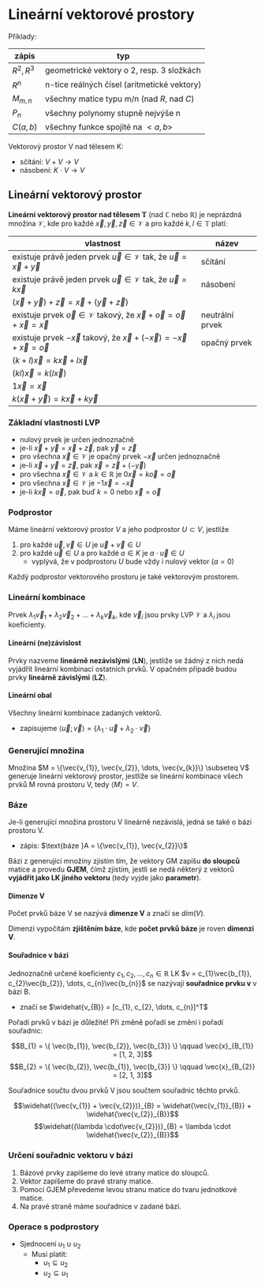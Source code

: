 # Lineární vektorové prostory

Příklady:

| zápis      | typ                                         |
| ---------- | ------------------------------------------- |
| $R^2, R^3$ | geometrické vektory o 2, resp. 3 složkách   |
| $R^n$      | n-tice reálných čísel (aritmetické vektory) |
| $M_{m,n}$  | všechny matice typu m/n (nad $R$, nad $C$)  |
| $P_n$      | všechny polynomy stupně nejvýše n           |
| $C(a,b)$   | všechny funkce spojité na $<a, b>$          |

Vektorový prostor V nad tělesem K:
- sčítání: $V + V \to V$
- násobení: $K \cdot V \to V$

## Lineární vektorový prostor

**Lineární vektorový prostor nad tělesem $\mathbb T$** (nad $\mathbb{C}$ nebo $\mathbb{R}$) je neprázdná množina $\mathcal{V}$, kde pro každé $\vec x, \vec y, \vec z \in \mathcal{V}$ a pro každé $k, l \in \mathbb T$ platí:

| vlastnost                                                                                       | název           |
| ----------------------------------------------------------------------------------------------- | --------------- |
| existuje právě jeden prvek $\vec u \in \mathcal{V}$ tak, že $\vec u = \vec x + \vec y$          | sčítání         |
| existuje právě jeden prvek $\vec u \in \mathcal{V}$ tak, že $\vec u = k \vec x$                 | násobení        |
| $(\vec x + \vec y) + \vec z = \vec x + (\vec y + \vec z)$                                       |                 |
| existuje prvek $\vec o \in \mathcal{V}$ takový, že $\vec x + \vec o = \vec o + \vec x = \vec x$ | neutrální prvek |
| existuje prvek $-\vec{x}$ takový, že $\vec{x} + (-\vec{x}) = -\vec{x} + \vec{x} = \vec{o}$      | opačný prvek    |
| $(k+l)\vec x = k\vec x + l\vec x$                                                               |                 |
| $(kl)\vec x = k(l\vec x)$                                                                       |                 |
| $1\vec x = \vec x$                                                                              |                 |
| $k(\vec x + \vec y) = k\vec x + k\vec y$                                                        |                 |

### Základní vlastnosti LVP

- nulový prvek je určen jednoznačně
- je-li $\vec{x}+\vec{y}=\vec{x}+\vec{z}$, pak $\vec{y}=\vec{z}$
- pro všechna $\vec{x} \in \mathcal{V}$ je opačný prvek $-\vec{x}$ určen jednoznačně
- je-li $\vec{x}+\vec{y}=\vec{z}$, pak $\vec{x}=\vec{z}+(-\vec{y})$
- pro všechna $\vec{x} \in \mathcal{V}$ a $k \in \mathbb{R}$ je $0\vec{x}=k\vec{o}=\vec{o}$
- pro všechna $\vec{x} \in \mathcal{V}$ je $-1\vec{x}=-\vec{x}$
- je-li $k\vec{x}=\vec{o}$, pak buď $k=0$ nebo $\vec{x}=\vec{o}$

### Podprostor

Máme lineární vektorový prostor $V$ a jeho podprostor $U \subset V$, jestliže
1) pro každé $\vec{u}, \vec{v} \in U$ je $\vec{u} + \vec{v} \in U$
2) pro každé $\vec{u} \in U$ a pro každé $a \in K$ je $a \cdot \vec{u} \in U$
	- vyplývá, že v podprostoru $U$ bude vždy i nulový vektor ($a = 0$)

Každý podprostor vektorového prostoru je také vektorovým prostorem.

### Lineární kombinace

Prvek $\lambda_{1} \vec v_{1} + \lambda_{2} \vec v_{2} + \dots + \lambda_{k} \vec v_{k}$, kde $\vec v_{i}$ jsou prvky LVP $\mathcal{V}$ a $\lambda_{i}$ jsou koeficienty.

#### Lineární (ne)závislost

Prvky nazveme **lineárně nezávislými** (**LN**), jestliže se žádný z nich nedá vyjádřit lineární kombinací ostatních prvků. V opačném případě budou prvky **lineárně závislými** (**LZ**).

#### Lineární obal

Všechny lineární kombinace zadaných vektorů.
- zapisujeme $\langle\vec{u}; \vec{v}\rangle = \{ \lambda_{1} \cdot \vec{u} + \lambda_{2} \cdot \vec{v} \}$

### Generující množina

Množina $M = \{\vec{v_{1}}, \vec{v_{2}}, \dots, \vec{v_{k}}\} \subseteq V$ generuje lineární vektorový prostor, jestliže se lineární kombinace všech prvků M rovná prostoru V, tedy $\langle M \rangle = V$. 

### Báze

Je-li generující množina prostoru V lineárně nezávislá, jedná se také o bázi prostoru V.
- zápis: $\text{báze }A = \{\vec{v_{1}}, \vec{v_{2}}\}$

Bázi z generující množiny zjistím tím, že vektory GM zapíšu **do sloupců** matice a provedu **GJEM**, čímž zjistím, jestli se nedá některý z vektorů **vyjádřit jako LK jiného vektoru** (tedy vyjde jako **parametr**).

#### Dimenze V

Počet prvků báze V se nazývá **dimenze V** a značí se $dim(V)$.

Dimenzi vypočítám **zjištěním báze**, kde **počet prvků báze** je roven **dimenzi V**.

#### Souřadnice v bázi

Jednoznačně určené koeficienty $c_{1}, c_{2}, \dots, c_{n} \in \mathbb{R}$ LK $v = c_{1}\vec{b_{1}}, c_{2}\vec{b_{2}}, \dots, c_{n}\vec{b_{n}}$ se nazývají **souřadnice prvku v** v bází B.
- značí se $\widehat{v_{B}} = [c_{1}, c_{2}, \dots, c_{n}]^T$

Pořadí prvků v bázi je důležité! Při změně pořadí se změní i pořadí souřadnic:

$$B_{1} = \{ \vec{b_{1}}, \vec{b_{2}}, \vec{b_{3}} \} \qquad \vec{x}_{B_{1}} = [1, 2, 3]$$
$$B_{2} = \{ \vec{b_{2}}, \vec{b_{1}}, \vec{b_{3}} \} \qquad \vec{x}_{B_{2}} = [2, 1, 3]$$

Souřadnice součtu dvou prvků V jsou součtem souřadnic těchto prvků. 

$$\widehat{(\vec{v_{1}} + \vec{v_{2}})}_{B} = \widehat{\vec{v_{1}}_{B}} + \widehat{\vec{v_{2}}_{B}}$$
$$\widehat{(\lambda \cdot\vec{v_{2}})}_{B} = \lambda \cdot \widehat{\vec{v_{2}}_{B}}$$

### Určení souřadnic vektoru v bázi

1. Bázové prvky zapíšeme do levé strany matice do sloupců.
2. Vektor zapíšeme do pravé strany matice.
3. Pomocí GJEM převedeme levou stranu matice do tvaru jednotkové matice.
4. Na pravé straně máme souřadnice v zadané bázi.

### Operace s podprostory

- Sjednocení $u_{1} \cup u_{2}$
	- Musí platit:
		- $u_{1} \subseteq u_{2}$
		- $u_{2} \subseteq u_{1}$